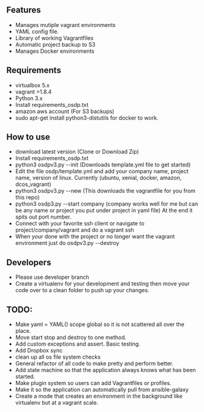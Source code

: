 ## Features
- Manages mutiple vagrant environments
- YAML config file. 
- Library of working Vagrantfiles
- Automatic project backup to S3
- Manages Docker environments

## Requirements
- virtualbox 5.x
- vagrant >1.8.4
- Python 3.x
- Install requirements_osdp.txt
- amazon aws account (For S3 backups) 
- sudo apt-get install python3-distutils for docker to work.


## How to use
- download latest version (Clone or Download Zip) 
- Install requirements_osdp.txt
- python3 osdpv3.py --init (Downloads template.yml file to get started)
- Edit the file osdp/template.yml and add your company name, project name, version of linux. Currently (ubuntu, xenial, docker, amazon, dcos_vagrant)
- python3 osdpv3.py --new (This downloads the vagrantfile for you from this repo)
- python3 osdp3.py --start company (company works well for me but can be any name or project you put under project in yaml file) At the end it spits out port number.
- Connect with your favorite ssh client or navigate to project/company/vagrant and do a vagrant ssh
- When your done with the project or no longer want the vagrant environment just do osdpv3.py --destroy

## Developers
- Please use developer branch
- Create a virtualenv for your development and testing then move your code over to a clean folder to push up your changes.

## TODO:
- Make yaml = YAML() scope global so it is not scattered all over the place.
- Move start stop and destroy to one method.
- Add custom exceptions and assert. Basic testing.
- Add Dropbox sync
- clean up all os file system checks
- General refactor of all code to make pretty and perform better.
- Add state machine so that the application always knows what has been started.
- Make plugin system so users can add Vagrantfiles or profiles.
- Make it so the application can automatically pull from ansible-galaxy
- Create a mode that creates an environment in the background like virtualenv but at a vagrant scale.
